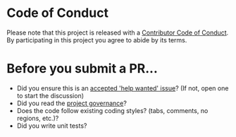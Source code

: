 # Code of Conduct

Please note that this project is released with a [Contributor Code of Conduct](http://www.dotnetfoundation.org/code-of-conduct). By participating in this project you agree to abide by its terms.

# Before you submit a PR...

* Did you ensure this is an [accepted 'help wanted' issue](https://github.com/xunit/xunit/issues?utf8=%E2%9C%93&q=is%3Aopen%20is%3Aissue%20label%3A%22help+wanted%22%20label%3A%22%5Ba%5D+analyzers%22)? (If not, open one to start the discussion)
* Did you read the [project governance](https://xunit.net/governance.html)?
* Does the code follow existing coding styles? (tabs, comments, no regions, etc.)?
* Did you write unit tests?
